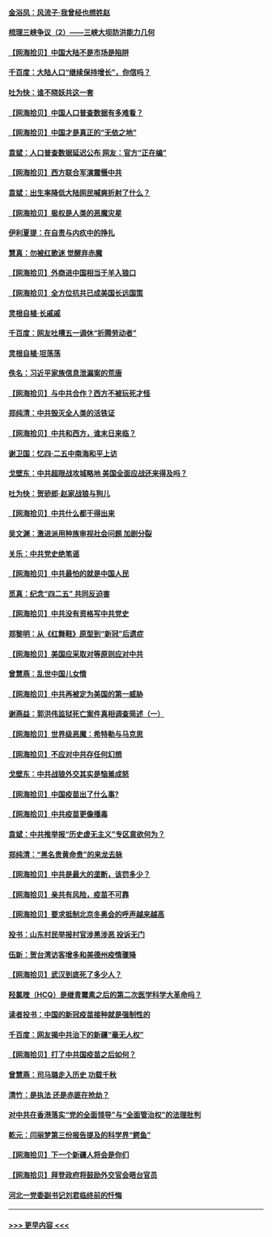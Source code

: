 #### [金浴凤：风流子‧我曾经也想姓赵](../pages/nsc993/n12920911.md?t=05040502) 
#### [梳理三峡争议（2）——三峡大坝防洪能力几何](../pages/nsc993/n12920173.md?t=05040502) 
#### [【网海拾贝】中国大陆不是市场是陷阱](../pages/nsc993/n12920143.md?t=05040502) 
#### [千百度：大陆人口“继续保持增长”，你信吗？](../pages/nsc993/n12918946.md?t=05040502) 
#### [吐为快：谁不晓妖共这一套](../pages/nsc993/n12918941.md?t=05040502) 
#### [【网海拾贝】中国人口普查数据有多难看？](../pages/nsc993/n12917822.md?t=05040502) 
#### [【网海拾贝】中国才是真正的“无依之地”](../pages/nsc993/n12915845.md?t=05040502) 
#### [袁斌：人口普查数据延迟公布 网友：官方“正在编”](../pages/nsc993/n12915748.md?t=05040502) 
#### [【网海拾贝】西方联合军演震慑中共](../pages/nsc993/n12913466.md?t=05040502) 
#### [袁斌：出生率降低大陆网民喊爽折射了什么？](../pages/nsc993/n12913365.md?t=05040502) 
#### [【网海拾贝】极权是人类的恶魔灾星](../pages/nsc993/n12910697.md?t=05040502) 
#### [伊利夏提：在自责与内疚中的挣扎](../pages/nsc993/n12910493.md?t=05040502) 
#### [慧真：勿被红歌迷 觉醒弃赤魔](../pages/nsc993/n12910485.md?t=05040502) 
#### [【网海拾贝】外商进中国相当于羊入狼口](../pages/nsc993/n12908274.md?t=05040502) 
#### [【网海拾贝】全方位抗共已成美国长远国策](../pages/nsc993/n12906878.md?t=05040502) 
#### [灵根自植‧长戚戚](../pages/nsc993/n12905585.md?t=05040502) 
#### [千百度：网友吐槽五一调休“折腾劳动者”](../pages/nsc993/n12905934.md?t=05040502) 
#### [灵根自植‧坦荡荡](../pages/nsc993/n12905562.md?t=05040502) 
#### [佚名：习近平家族信息泄漏案的荒唐](../pages/nsc993/n12904705.md?t=05040502) 
#### [【网海拾贝】与中共合作？西方不被玩死才怪](../pages/nsc993/n12903873.md?t=05040502) 
#### [郑纯清：中共毁灭全人类的活铁证](../pages/nsc993/n12903785.md?t=05040502) 
#### [【网海拾贝】中共和西方，谁末日来临？](../pages/nsc993/n12903482.md?t=05040502) 
#### [谢卫国：忆四‧二五中南海和平上访](../pages/nsc993/n12902192.md?t=05040502) 
#### [戈壁东：中共超限战攻城略地 美国全面应战还来得及吗？](../pages/nsc993/n12902297.md?t=05040502) 
#### [吐为快：贺骄郎‧赵家战狼与狗儿](../pages/nsc993/n12902280.md?t=05040502) 
#### [【网海拾贝】中共什么都干得出来](../pages/nsc993/n12897500.md?t=05040502) 
#### [吴文渊：激进派用种族审视社会问题 加剧分裂](../pages/nsc993/n12893881.md?t=05040502) 
#### [关乐：中共党史绝笔谣](../pages/nsc993/n12897270.md?t=05040502) 
#### [【网海拾贝】中共最怕的就是中国人民](../pages/nsc993/n12894705.md?t=05040502) 
#### [觅真：纪念“四二五” 共同反迫害](../pages/nsc993/n12894553.md?t=05040502) 
#### [【网海拾贝】中共没有资格写中共党史](../pages/nsc993/n12892231.md?t=05040502) 
#### [郑黎明：从《红舞鞋》原型到“新冠”后遗症](../pages/nsc993/n12890469.md?t=05040502) 
#### [【网海拾贝】美国应采取对等原则应对中共](../pages/nsc993/n12889176.md?t=05040502) 
#### [曾慧燕：乱世中国儿女情](../pages/nsc993/n12887931.md?t=05040502) 
#### [【网海拾贝】中共再被定为美国的第一威胁](../pages/nsc993/n12887580.md?t=05040502) 
#### [谢燕益：郭洪伟监狱死亡案件真相调查简述（一）](../pages/nsc993/n12885648.md?t=05040502) 
#### [【网海拾贝】世界级恶魔：希特勒与马克思](../pages/nsc993/n12884062.md?t=05040502) 
#### [【网海拾贝】不应对中共存任何幻想](../pages/nsc993/n12881460.md?t=05040502) 
#### [戈壁东：中共战狼外交其实是恼羞成怒](../pages/nsc993/n12880392.md?t=05040502) 
#### [【网海拾贝】中国疫苗出了什么事?](../pages/nsc993/n12879124.md?t=05040502) 
#### [【网海拾贝】中共疫苗更像播毒](../pages/nsc993/n12876631.md?t=05040502) 
#### [袁斌：中共推举报“历史虚无主义”专区意欲何为？](../pages/nsc993/n12876530.md?t=05040502) 
#### [郑纯清：“黑名贵黄命贵”的来龙去脉](../pages/nsc993/n12875589.md?t=05040502) 
#### [【网海拾贝】中共是最大的垄断，该罚多少？](../pages/nsc993/n12874006.md?t=05040502) 
#### [【网海拾贝】亲共有风险，疫苗不可靠](../pages/nsc993/n12872224.md?t=05040502) 
#### [【网海拾贝】要求抵制北京冬奥会的呼声越来越高](../pages/nsc993/n12868962.md?t=05040502) 
#### [投书：山东村民举报村官涉黑涉恶 投诉无门](../pages/nsc993/n12869726.md?t=05040502) 
#### [伍新：贺台湾访客增多和美德州疫情骤降](../pages/nsc993/n12865651.md?t=05040502) 
#### [【网海拾贝】武汉到底死了多少人？](../pages/nsc993/n12863707.md?t=05040502) 
#### [羟氯喹（HCQ）是继青霉素之后的第二次医学科学大革命吗？](../pages/nsc993/n12638564.md?t=05040502) 
#### [读者投书：中国的新冠疫苗接种就是强制性的](../pages/nsc993/n12859932.md?t=05040502) 
#### [千百度：网友揭中共治下的新疆“毫无人权”](../pages/nsc993/n12858385.md?t=05040502) 
#### [【网海拾贝】打了中共国疫苗之后如何？](../pages/nsc993/n12857866.md?t=05040502) 
#### [曾慧燕：司马璐走入历史 功载千秋](../pages/nsc993/n12856996.md?t=05040502) 
#### [清竹：是执法 还是赤匪在抢劫？](../pages/nsc993/n12856952.md?t=05040502) 
#### [对中共在香港落实“党的全面领导”与“全面管治权”的法理批判](../pages/nsc993/n12856929.md?t=05040502) 
#### [乾元：闫丽梦第三份报告提及的科学界“鳄鱼”](../pages/nsc993/n12855985.md?t=05040502) 
#### [【网海拾贝】下一个新疆人将会是你们](../pages/nsc993/n12855864.md?t=05040502) 
#### [【网海拾贝】拜登政府将鼓励外交官会晤台官员](../pages/nsc993/n12853615.md?t=05040502) 
#### [河北一党委副书记刘君临终前的忏悔](../pages/nsc993/n12849420.md?t=05040502) 

----
#### [ >>> 更早内容 <<< ](../indexes/nsc993-earlier.md)

